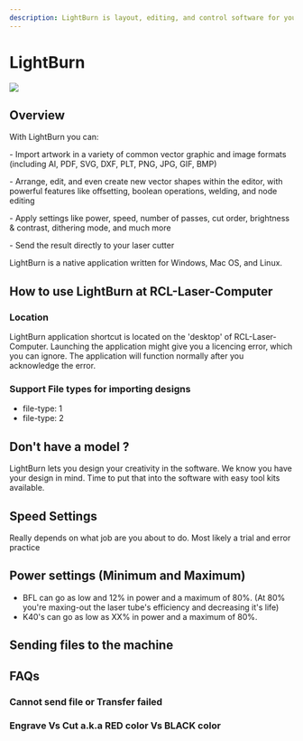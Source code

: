 ```yaml
---
description: LightBurn is layout, editing, and control software for your laser cutter
---
```


# LightBurn

![](../.gitbook/assets/Title\_LightBurn\_360x.jpg)

## Overview

With LightBurn you can:

\- Import artwork in a variety of common vector graphic and image formats (including AI, PDF, SVG, DXF, PLT, PNG, JPG, GIF, BMP)

\- Arrange, edit, and even create new vector shapes within the editor, with powerful features like offsetting, boolean operations, welding, and node editing

\- Apply settings like power, speed, number of passes, cut order, brightness & contrast, dithering mode, and much more

\- Send the result directly to your laser cutter

LightBurn is a native application written for Windows, Mac OS, and Linux.

## How to use LightBurn at RCL-Laser-Computer

### Location

LightBurn application shortcut is located on the 'desktop' of RCL-Laser-Computer. Launching the application might give you a licencing error, which you can ignore. The application will function normally after you acknowledge the error.

### Support File types for importing designs

* file-type: 1
* file-type: 2

## Don't have a model ?

LightBurn lets you design your creativity in the software. We know you have your design in mind. Time to put that into the software with easy tool kits available.

## Speed Settings

Really depends on what job are you about to do. Most likely a trial and error practice

## Power settings (Minimum and Maximum)

* BFL can go as low and 12% in power and a maximum of 80%. (At 80% you're maxing-out the laser tube's efficiency and decreasing it's life)
* K40's can go as low as XX% in power and a maximum of 80%.&#x20;

## Sending files to the machine

## FAQs

### Cannot send file or Transfer failed

### Engrave Vs Cut a.k.a RED color Vs BLACK color


